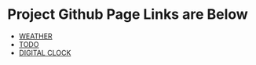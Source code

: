 # Project Github Page Links are Below

* [WEATHER](https://bisrat-aregawi.github.io/JS-Projects/WEATHER%20project/)
* [TODO](https://bisrat-aregawi.github.io/JS-Projects/TODO%20project/)
* [DIGITAL CLOCK](https://bisrat-aregawi.github.io/JS-Projects/DIGITAL%20CLOCK%20project/)
